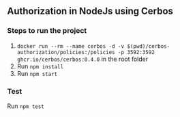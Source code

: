 ## Authorization in NodeJs using Cerbos

### Steps to run the project

1. `docker run --rm --name cerbos -d -v $(pwd)/cerbos-authorization/policies:/policies -p 3592:3592 ghcr.io/cerbos/cerbos:0.4.0` in the root folder
2. Run `npm install`
3. Run `npm start`

### Test

Run `npm test`
